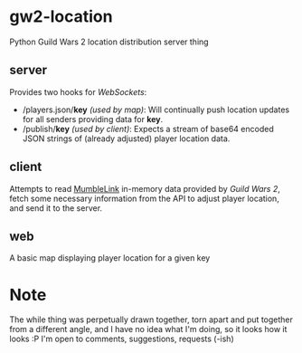 gw2-location
============

Python Guild Wars 2 location distribution server thing


## server
Provides two hooks for *WebSockets*:

* /players.json/**key** *(used by map)*: Will continually push location updates for all senders providing data for **key**.
* /publish/**key** *(used by client)*: Expects a stream of base64 encoded JSON strings of (already adjusted) player location data.

## client
Attempts to read [MumbleLink](http://mumble.sourceforge.net/Link) in-memory data provided by *Guild Wars 2*, fetch some necessary information from the API to adjust player location, and send it to the server.

## web
A basic map displaying player location for a given key

Note
====

The while thing was perpetually drawn together, torn apart and put together from a different angle, and I have no idea what I'm doing, so it looks how it looks :P I'm open to comments, suggestions, requests (-ish)
